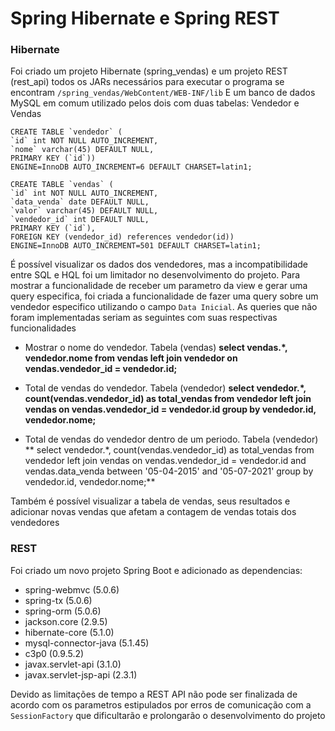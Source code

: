 <h1> Spring Hibernate e Spring REST </h1>

### Hibernate

Foi criado um projeto Hibernate (spring_vendas) e um projeto REST (rest_api)
todos os JARs necessários para executar o programa se encontram `/spring_vendas/WebContent/WEB-INF/lib`
E um banco de dados MySQL em comum utilizado pelos dois com duas tabelas: Vendedor e Vendas

```
CREATE TABLE `vendedor` (
`id` int NOT NULL AUTO_INCREMENT,
`nome` varchar(45) DEFAULT NULL,
PRIMARY KEY (`id`))
ENGINE=InnoDB AUTO_INCREMENT=6 DEFAULT CHARSET=latin1;
```

```
CREATE TABLE `vendas` (
`id` int NOT NULL AUTO_INCREMENT,
`data_venda` date DEFAULT NULL,
`valor` varchar(45) DEFAULT NULL,
`vendedor_id` int DEFAULT NULL,
PRIMARY KEY (`id`),
FOREIGN KEY (vendedor_id) references vendedor(id))
ENGINE=InnoDB AUTO_INCREMENT=501 DEFAULT CHARSET=latin1;
```

É possível visualizar os dados dos vendedores, mas a incompatibilidade entre SQL e HQL foi um limitador no desenvolvimento do projeto.
Para mostrar a funcionalidade de receber um parametro da view e gerar uma query especifica, foi criada a funcionalidade de fazer uma query
sobre um vendedor especifico utilizando o campo `Data Inicial`. As queries que não foram implementadas seriam as seguintes com suas respectivas funcionalidades

- Mostrar o nome do vendedor. Tabela (vendas) 
**select vendas.*, vendedor.nome from vendas left join vendedor on vendas.vendedor_id = vendedor.id;**

- Total de vendas do vendedor. Tabela (vendedor) 
**select vendedor.*, count(vendas.vendedor_id) as total_vendas from vendedor left join vendas on vendas.vendedor_id = vendedor.id 
group by vendedor.id, vendedor.nome;**

- Total de vendas do vendedor dentro de um periodo. Tabela (vendedor)
** select vendedor.*, count(vendas.vendedor_id) as total_vendas from vendedor
left join vendas on vendas.vendedor_id = vendedor.id and vendas.data_venda between '05-04-2015' and '05-07-2021'
group by vendedor.id, vendedor.nome;**

Também é possível visualizar a tabela de vendas, seus resultados e adicionar novas vendas que afetam a contagem de vendas totais dos vendedores

### REST 

Foi criado um novo projeto Spring Boot e adicionado as dependencias:

- spring-webmvc (5.0.6)
- spring-tx (5.0.6)
- spring-orm (5.0.6)
- jackson.core (2.9.5)
- hibernate-core (5.1.0)
- mysql-connector-java (5.1.45)
- c3p0 (0.9.5.2)
- javax.servlet-api (3.1.0)
- javax.servlet-jsp-api (2.3.1)

Devido as limitações de tempo a REST API não pode ser finalizada de acordo com os parametros
estipulados por erros de comunicação com a `SessionFactory` que dificultarão e prolongarão o desenvolvimento do projeto
